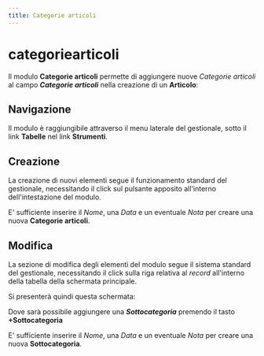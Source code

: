 ```yaml
---
title: Categorie articoli
---
```


# categoriearticoli

Il modulo **Categorie articoli** permette di aggiungere nuove _Categorie articoli_ al campo _**Categorie articoli**_ nella creazione di un **Articolo**:

## Navigazione

Il modulo è raggiungibile attraverso il menu laterale del gestionale, sotto il link **Tabelle** nel link **Strumenti**.

## Creazione

La creazione di nuovi elementi segue il funzionamento standard del gestionale, necessitando il click sul pulsante apposito all'interno dell'intestazione del modulo.

E' sufficiente inserire il _Nome_, una _Data_ e un eventuale _Nota_ per creare una nuova **Categorie articoli**.

## Modifica

La sezione di modifica degli elementi del modulo segue il sistema standard del gestionale, necessitando il click sulla riga relativa al _record_ all'interno della tabella della schermata principale.

Si presenterà quindi questa schermata:

Dove sarà possibile aggiungere una _**Sottocategoria**_ premendo il tasto **+Sottocategoria**

E' sufficiente inserire il _Nome_, una _Data_ e un eventuale _Nota_ per creare una nuova **Sottocategoria**.


